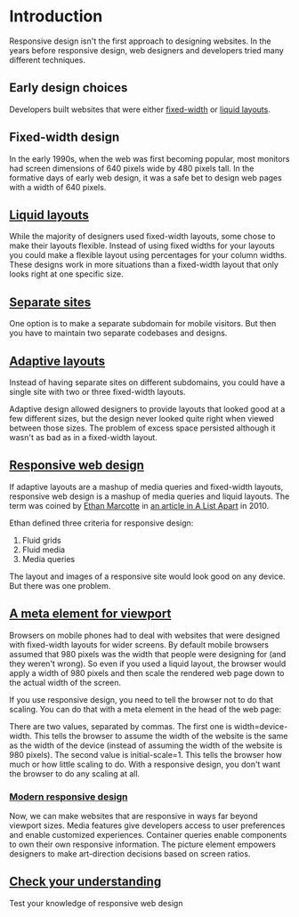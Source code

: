 # Introduction

Responsive design isn't the first approach to designing websites. In the years before responsive design, web designers and developers tried many different techniques.

## Early design choices

Developers built websites that were either [fixed-width](https://web.dev/learn/design/intro?continue=https%3A%2F%2Fweb.dev%2Flearn%2Fdesign%2F%23article-https%3A%2F%2Fweb.dev%2Flearn%2Fdesign%2Fintro#fixed-width_design) or [liquid layouts](https://web.dev/learn/design/intro?continue=https%3A%2F%2Fweb.dev%2Flearn%2Fdesign%2F%23article-https%3A%2F%2Fweb.dev%2Flearn%2Fdesign%2Fintro#liquid_layouts).

## Fixed-width design

In the early 1990s, when the web was first becoming popular, most monitors had screen dimensions of 640 pixels wide by 480 pixels tall.
In the formative days of early web design, it was a safe bet to design web pages with a width of 640 pixels.

## [Liquid layouts](https://web.dev/learn/design/intro?continue=https%3A%2F%2Fweb.dev%2Flearn%2Fdesign%2F%23article-https%3A%2F%2Fweb.dev%2Flearn%2Fdesign%2Fintro#liquid_layouts)

While the majority of designers used fixed-width layouts, some chose to make their layouts flexible. Instead of using fixed widths for your layouts you could make a flexible layout using percentages for your column widths. These designs work in more situations than a fixed-width layout that only looks right at one specific size.

## [Separate sites](https://web.dev/learn/design/intro?continue=https%3A%2F%2Fweb.dev%2Flearn%2Fdesign%2F%23article-https%3A%2F%2Fweb.dev%2Flearn%2Fdesign%2Fintro#separate_sites)

One option is to make a separate subdomain for mobile visitors. But then you have to maintain two separate codebases and designs.

## [Adaptive layouts](https://web.dev/learn/design/intro?continue=https%3A%2F%2Fweb.dev%2Flearn%2Fdesign%2F%23article-https%3A%2F%2Fweb.dev%2Flearn%2Fdesign%2Fintro#adaptive_layouts)

Instead of having separate sites on different subdomains, you could have a single site with two or three fixed-width layouts.

Adaptive design allowed designers to provide layouts that looked good at a few different sizes, but the design never looked quite right when viewed between those sizes. The problem of excess space persisted although it wasn't as bad as in a fixed-width layout.

## [Responsive web design](https://web.dev/learn/design/intro?continue=https%3A%2F%2Fweb.dev%2Flearn%2Fdesign%2F%23article-https%3A%2F%2Fweb.dev%2Flearn%2Fdesign%2Fintro#responsive_web_design)

If adaptive layouts are a mashup of media queries and fixed-width layouts, responsive web design is a mashup of media queries and liquid layouts.
The term was coined by [Ethan Marcotte](https://ethanmarcotte.com/) in [an article in A List Apart](https://alistapart.com/article/responsive-web-design/) in 2010.

Ethan defined three criteria for responsive design:

1. Fluid grids
2. Fluid media
3. Media queries

The layout and images of a responsive site would look good on any device. But there was one problem.

## [A meta element for viewport](https://web.dev/learn/design/intro?continue=https%3A%2F%2Fweb.dev%2Flearn%2Fdesign%2F%23article-https%3A%2F%2Fweb.dev%2Flearn%2Fdesign%2Fintro#a_meta_element_for_viewport)

Browsers on mobile phones had to deal with websites that were designed with fixed-width layouts for wider screens. By default mobile browsers assumed that 980 pixels was the width that people were designing for (and they weren't wrong). So even if you used a liquid layout, the browser would apply a width of 980 pixels and then scale the rendered web page down to the actual width of the screen.

If you use responsive design, you need to tell the browser not to do that scaling. You can do that with a meta element in the head of the web page:

<meta name="viewport" content="width=device-width, initial-scale=1">

There are two values, separated by commas. The first one is width=device-width. This tells the browser to assume the width of the website is the same as the width of the device (instead of assuming the width of the website is 980 pixels). The second value is initial-scale=1. This tells the browser how much or how little scaling to do. With a responsive design, you don't want the browser to do any scaling at all.

### [Modern responsive design](https://web.dev/learn/design/intro?continue=https%3A%2F%2Fweb.dev%2Flearn%2Fdesign%2F%23article-https%3A%2F%2Fweb.dev%2Flearn%2Fdesign%2Fintro#modern_responsive_design)

Now, we can make websites that are responsive in ways far beyond viewport sizes. Media features give developers access to user preferences and enable customized experiences. Container queries enable components to own their own responsive information. The picture element empowers designers to make art-direction decisions based on screen ratios.

## [Check your understanding](https://web.dev/learn/design/intro?continue=https%3A%2F%2Fweb.dev%2Flearn%2Fdesign%2F%23article-https%3A%2F%2Fweb.dev%2Flearn%2Fdesign%2Fintro#check_your_understanding)

Test your knowledge of responsive web design
